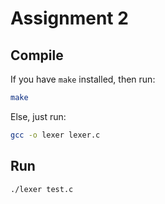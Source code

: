 # Assignment 2

## Compile

If you have `make` installed, then run:

```bash
make 
```

Else, just run:

```bash
gcc -o lexer lexer.c
```

## Run

```bash
./lexer test.c
```